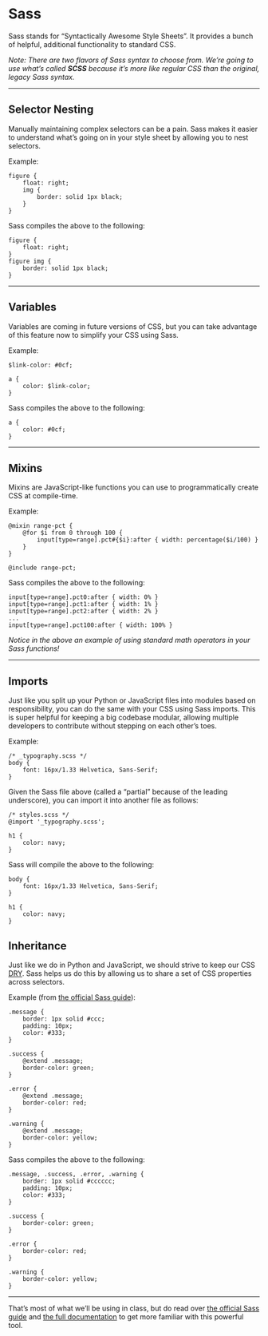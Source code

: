 # Sass

Sass stands for “Syntactically Awesome Style Sheets”. It provides a bunch of helpful, additional functionality to standard CSS.

_Note: There are two flavors of Sass syntax to choose from. We’re going to use what’s called **SCSS** because it’s more like regular CSS than the original, legacy Sass syntax._

------

## Selector Nesting

Manually maintaining complex selectors can be a pain. Sass makes it easier to understand what’s going on in your style sheet by allowing you to nest selectors.

Example:

    figure {
        float: right;
        img {
            border: solid 1px black;
        }
    }

Sass compiles the above to the following:

    figure {
        float: right;
    }
    figure img {
        border: solid 1px black;
    }

------

## Variables

Variables are coming in future versions of CSS, but you can take advantage of this feature now to simplify your CSS using Sass.

Example:

    $link-color: #0cf;

    a {
        color: $link-color;
    }

Sass compiles the above to the following:

    a {
        color: #0cf;
    }

------

## Mixins

Mixins are JavaScript-like functions you can use to programmatically create CSS at compile-time.

Example:

    @mixin range-pct {
        @for $i from 0 through 100 {
            input[type=range].pct#{$i}:after { width: percentage($i/100) }
        }
    }

    @include range-pct;

Sass compiles the above to the following:

    input[type=range].pct0:after { width: 0% }
    input[type=range].pct1:after { width: 1% }
    input[type=range].pct2:after { width: 2% }
    ...
    input[type=range].pct100:after { width: 100% }

_Notice in the above an example of using standard math operators in your Sass functions!_

------

## Imports

Just like you split up your Python or JavaScript files into modules based on responsibility, you can do the same with your CSS using Sass imports. This is super helpful for keeping a big codebase modular, allowing multiple developers to contribute without stepping on each other’s toes.

Example:

    /* _typography.scss */
    body {
        font: 16px/1.33 Helvetica, Sans-Serif;
    }

Given the Sass file above (called a “partial” because of the leading underscore), you can import it into another file as follows:

    /* styles.scss */
    @import '_typography.scss';

    h1 {
        color: navy;
    }

Sass will compile the above to the following:

    body {
        font: 16px/1.33 Helvetica, Sans-Serif;
    }

    h1 {
        color: navy;
    }

## Inheritance

Just like we do in Python and JavaScript, we should strive to keep our CSS [DRY](https://github.com/segdeha/pdxcodeguild/blob/master/1.%20Python/5/dont-repeat-yourself.md). Sass helps us do this by allowing us to share a set of CSS properties across selectors.

Example (from [the official Sass guide](http://sass-lang.com/guide)):

    .message {
        border: 1px solid #ccc;
        padding: 10px;
        color: #333;
    }

    .success {
        @extend .message;
        border-color: green;
    }

    .error {
        @extend .message;
        border-color: red;
    }

    .warning {
        @extend .message;
        border-color: yellow;
    }

Sass compiles the above to the following:

    .message, .success, .error, .warning {
        border: 1px solid #cccccc;
        padding: 10px;
        color: #333;
    }

    .success {
        border-color: green;
    }

    .error {
        border-color: red;
    }

    .warning {
        border-color: yellow;
    }

------

That’s most of what we’ll be using in class, but do read over [the official Sass guide](http://sass-lang.com/guide) and [the full documentation](http://sass-lang.com/documentation/file.SASS_REFERENCE.html) to get more familiar with this powerful tool.
